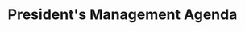 ---
title: President's Management Agenda
year:
description: The long-term vision for modernizing the Federal Government in key areas.
external_url: https://www.performance.gov/pma/
content_tags:
type: link
filters: acquisition-best-practices
---